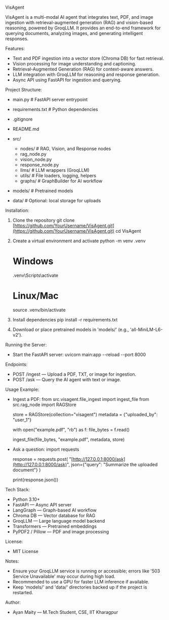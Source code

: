 VisAgent

VisAgent is a multi-modal AI agent that integrates text, PDF, and image ingestion with retrieval-augmented generation (RAG) and vision-based reasoning, powered by GroqLLM. It provides an end-to-end framework for querying documents, analyzing images, and generating intelligent responses.

Features:

* Text and PDF ingestion into a vector store (Chroma DB) for fast retrieval.
* Vision processing for image understanding and captioning.
* Retrieval-Augmented Generation (RAG) for context-aware answers.
* LLM integration with GroqLLM for reasoning and response generation.
* Async API using FastAPI for ingestion and querying.

Project Structure:

* main.py                 # FastAPI server entrypoint
* requirements.txt        # Python dependencies
* .gitignore
* README.md
* src/

  * nodes/               # RAG, Vision, and Response nodes
  * rag\_node.py
  * vision\_node.py
  * response\_node.py
  * llms/                # LLM wrappers (GroqLLM)
  * utils/               # File loaders, logging, helpers
  * graphs/              # GraphBuilder for AI workflow
* models/                 # Pretrained models
* data/                   # Optional: local storage for uploads

Installation:

1. Clone the repository
   git clone [https://github.com/YourUsername/VisAgent.git](https://github.com/YourUsername/VisAgent.git)
   cd VisAgent

2. Create a virtual environment and activate
   python -m venv .venv

   # Windows

   .venv\Scripts\activate

   # Linux/Mac

   source .venv/bin/activate

3. Install dependencies
   pip install -r requirements.txt

4. Download or place pretrained models in 'models/' (e.g., 'all-MiniLM-L6-v2').

Running the Server:

* Start the FastAPI server:
  uvicorn main\:app --reload --port 8000

Endpoints:

* POST /ingest — Upload a PDF, TXT, or image for ingestion.
* POST /ask — Query the AI agent with text or image.

Usage Example:

* Ingest a PDF:
  from src.visagent.file\_ingest import ingest\_file
  from src.rag\_node import RAGStore

  store = RAGStore(collection="visagent")
  metadata = {"uploaded\_by": "user\_1"}

  with open("example.pdf", "rb") as f:
  file\_bytes = f.read()

  ingest\_file(file\_bytes, "example.pdf", metadata, store)

* Ask a question:
  import requests

  response = requests.post(
  "[http://127.0.0.1:8000/ask](http://127.0.0.1:8000/ask)",
  json={"query": "Summarize the uploaded document"}
  )

  print(response.json())

Tech Stack:

* Python 3.10+
* FastAPI — Async API server
* LangGraph — Graph-based AI workflow
* Chroma DB — Vector database for RAG
* GroqLLM — Large language model backend
* Transformers — Pretrained embeddings
* PyPDF2 / Pillow — PDF and image processing

License:

* MIT License

Notes:

* Ensure your GroqLLM service is running or accessible; errors like '503 Service Unavailable' may occur during high load.
* Recommended to use a GPU for faster LLM inference if available.
* Keep 'models/' and 'data/' directories backed up if the project is restarted.

Author:

* Ayan Maity — M.Tech Student, CSE, IIT Kharagpur
